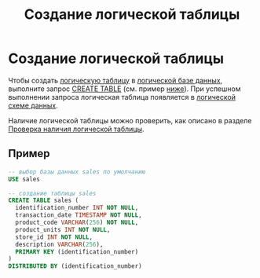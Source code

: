 ﻿---
layout: default
title: Создание логической таблицы
nav_order: 3
parent: Управление схемой данных
grand_parent: Работа с системой
has_children: false
---

# Создание логической таблицы

Чтобы создать [логическую таблицу](../../../Обзор_понятий_компонентов_и_связей/Основные_понятия/Логическая_таблица/Логическая_таблица.md) 
в [логической базе данных](../../../Обзор_понятий_компонентов_и_связей/Основные_понятия/Логическая_база_данных/Логическая_база_данных.md), 
выполните запрос [CREATE TABLE](../../../Справочная_информация/Запросы_SQLplus/CREATE_TABLE/CREATE_TABLE.md) 
(см. пример [ниже](#пример)). При успешном выполнении запроса логическая таблица появляется в 
[логической схеме данных](../../../Обзор_понятий_компонентов_и_связей/Основные_понятия/Логическая_схема_данных/Логическая_схема_данных.md).

Наличие логической таблицы можно проверить, как описано в разделе [Проверка наличия логической таблицы](../Проверка_наличия_логической_сущности/Проверка_наличия_логической_сущности.md#проверка-наличия-логической-таблицы).

## Пример

```sql
-- выбор базы данных sales по умолчанию
USE sales

-- создание таблицы sales
CREATE TABLE sales (
  identification_number INT NOT NULL,
  transaction_date TIMESTAMP NOT NULL,
  product_code VARCHAR(256) NOT NULL,
  product_units INT NOT NULL,
  store_id INT NOT NULL,
  description VARCHAR(256),
  PRIMARY KEY (identification_number)
)
DISTRIBUTED BY (identification_number)
```